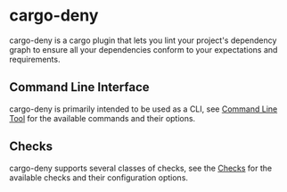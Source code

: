# cargo-deny

cargo-deny is a cargo plugin that lets you lint your project's dependency
graph to ensure all your dependencies conform to your expectations and
requirements.

## Command Line Interface

cargo-deny is primarily intended to be used as a CLI, see
[Command Line Tool](cli/README.md) for the available commands and their options.

## Checks

cargo-deny supports several classes of checks, see the
[Checks](checks/README.md) for the available checks and their configuration
options.
